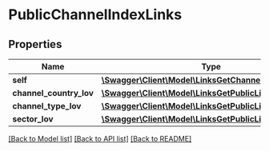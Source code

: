 # PublicChannelIndexLinks

## Properties
Name | Type | Description | Notes
------------ | ------------- | ------------- | -------------
**self** | [**\Swagger\Client\Model\LinksGetChannelsIndexLink**](LinksGetChannelsIndexLink.md) |  | [optional] 
**channel_country_lov** | [**\Swagger\Client\Model\LinksGetPublicListOfValuesLink**](LinksGetPublicListOfValuesLink.md) |  | [optional] 
**channel_type_lov** | [**\Swagger\Client\Model\LinksGetPublicListOfValuesLink**](LinksGetPublicListOfValuesLink.md) |  | [optional] 
**sector_lov** | [**\Swagger\Client\Model\LinksGetPublicListOfValuesLink**](LinksGetPublicListOfValuesLink.md) |  | [optional] 

[[Back to Model list]](../README.md#documentation-for-models) [[Back to API list]](../README.md#documentation-for-api-endpoints) [[Back to README]](../README.md)


